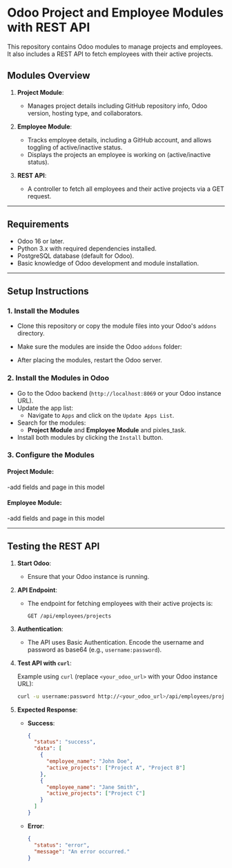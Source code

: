 
# Odoo Project and Employee Modules with REST API

This repository contains Odoo modules to manage projects and employees. It also includes a REST API to fetch employees with their active projects.

## Modules Overview

1. **Project Module**:
   - Manages project details including GitHub repository info, Odoo version, hosting type, and collaborators.
   
2. **Employee Module**:
   - Tracks employee details, including a GitHub account, and allows toggling of active/inactive status.
   - Displays the projects an employee is working on (active/inactive status).

3. **REST API**:
   - A controller to fetch all employees and their active projects via a GET request.

---

## Requirements

- Odoo 16 or later.
- Python 3.x with required dependencies installed.
- PostgreSQL database (default for Odoo).
- Basic knowledge of Odoo development and module installation.

---

## Setup Instructions

### 1. **Install the Modules**

- Clone this repository or copy the module files into your Odoo's `addons` directory.
- Make sure the modules are inside the Odoo `addons` folder:
  
- After placing the modules, restart the Odoo server.

### 2. **Install the Modules in Odoo**

- Go to the Odoo backend (`http://localhost:8069` or your Odoo instance URL).
- Update the app list:
  - Navigate to `Apps` and click on the `Update Apps List`.
- Search for the modules:
  - **Project Module** and **Employee Module** and pixles_task.
- Install both modules by clicking the `Install` button.

### 3. **Configure the Modules**

#### Project Module:
-add fields and page in this model

#### Employee Module:
-add fields and page in this model

---

## Testing the REST API

1. **Start Odoo**:
   - Ensure that your Odoo instance is running.

2. **API Endpoint**:
   - The endpoint for fetching employees with their active projects is:
   
     ```
     GET /api/employees/projects
     ```

3. **Authentication**:
   - The API uses Basic Authentication. Encode the username and password as base64 (e.g., `username:password`).
   
4. **Test API with `curl`**:

   Example using `curl` (replace `<your_odoo_url>` with your Odoo instance URL):

   ```bash
   curl -u username:password http://<your_odoo_url>/api/employees/projects
   ```

5. **Expected Response**:

   - **Success**:

     ```json
     {
       "status": "success",
       "data": [
         {
           "employee_name": "John Doe",
           "active_projects": ["Project A", "Project B"]
         },
         {
           "employee_name": "Jane Smith",
           "active_projects": ["Project C"]
         }
       ]
     }
     ```

   - **Error**:

     ```json
     {
       "status": "error",
       "message": "An error occurred."
     }
     ```





